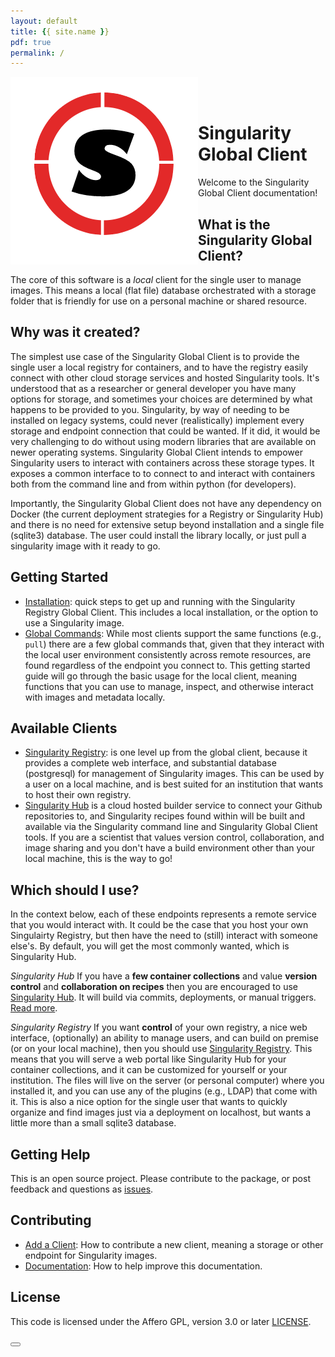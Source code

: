 ```yaml
---
layout: default
title: {{ site.name }}
pdf: true
permalink: /
---
```


<div style="float:right; margin-bottom:50px; color:#666">
</div>

<div>
    <img src="img/logo.png" style="float:left">
</div><br><br>


# Singularity Global Client
Welcome to the Singularity Global Client documentation! 

## What is the Singularity Global Client?
The core of this software is a *local* client for the single user to manage images. This means a local (flat file) database orchestrated with a storage folder that is friendly for use on a personal machine or shared resource.

## Why was it created?
The simplest use case of the Singularity Global Client is to provide the single user a local registry for containers, and to have the registry easily connect with other cloud storage services and hosted Singularity tools. It's understood that as a researcher or general developer you have many options for storage, and sometimes your choices are determined by what happens to be provided to you. Singularity, by way of needing to be installed on legacy systems, could never (realistically) implement every storage and endpoint connection that could be wanted. If it did, it would be very challenging to do without using modern libraries that are available on newer operating systems. Singularity Global Client intends to empower Singularity users to interact with containers across these storage types. It exposes a common interface to to connect to and interact with containers both from the command line and from within python (for developers).

Importantly, the Singularity Global Client does not have any dependency on Docker (the current deployment strategies for a Registry or Singularity Hub) and there is no need for extensive setup beyond installation and a single file (sqlite3) database. The user could install the library locally, or just pull a singularity image with it ready to go.

## Getting Started
 - [Installation](install): quick steps to get up and running with the Singularity Registry Global Client. This includes a local installation, or the option to use a Singularity image.
 - [Global Commands](commands): While most clients support the same functions (e.g., `pull`) there are a few global commands that, given that they interact with the local user environment consistently across remote resources, are found regardless of the endpoint you connect to. This getting started guide will go through the basic usage for the local client, meaning functions that you can use to manage, inspect, and otherwise interact with images and metadata locally.

## Available Clients
 - [Singularity Registry](registry-client): is one level up from the global client, because it provides a complete web interface, and substantial database (postgresql) for management of Singularity images. This can be used by a user on a local machine, and is best suited for an institution that wants to host their own registry.
 - [Singularity Hub](https://www.singularity-hub.org) is a cloud hosted builder service to connect your Github repositories to, and Singularity recipes found within will be built and available via the Singularity command line and Singularity Global Client tools. If you are a scientist that values version control, collaboration, and image sharing and you don't have a build environment other than your local machine, this is the way to go!


## Which should I use?
In the context below, each of these endpoints represents a remote service that you would interact with. It could be the case that you host your own Singulairty Registry, but then have the need to (still) interact with someone else's. By default, you will get the most commonly wanted, which is Singularity Hub.

*Singularity Hub*
If you have a **few container collections** and value **version control** and **collaboration on recipes** then you are encouraged to use [Singularity Hub](https://www.singularity-hub.org). It will build via commits, deployments, or manual triggers. [Read more](clients/hub.md). 

*Singularity Registry*
If you want **control** of your own registry, a nice web interface, (optionally) an ability to manage users, and can build on premise (or on your local machine), then you should use [Singularity Registry](https://www.github.com/singularityhub/sregistry). This means that you will serve a web portal like Singularity Hub for your container collections, and it can be customized for yourself or your institution. The files will live on the server (or personal computer) where you installed it, and you can use any of the plugins (e.g., LDAP) that come with it. This is also a nice option for the single user that wants to quickly organize and find images just via a deployment on localhost, but wants a little more than a small sqlite3 database.

## Getting Help
This is an open source project. Please contribute to the package, or post feedback and questions as <a href="https://github.com/singularityhub/sregistry-cli" target="_blank">issues</a>.

## Contributing
 - [Add a Client](contributing/client.md): How to contribute a new client, meaning a storage or other endpoint for Singularity images.
 - [Documentation](contributing/docs.md): How to help improve this documentation.

## License

This code is licensed under the Affero GPL, version 3.0 or later [LICENSE](LICENSE).


<div>
    <a href="/sregistry-cli/install"><button class="next-button btn btn-primary"><i class="fa fa-chevron-right"></i> </button></a>
</div><br>
